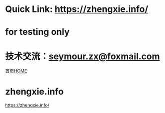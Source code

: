 ﻿# Quick Link: https://zhengxie.info/
# for testing only

# 技术交流：seymour.zx@foxmail.com

<a href="https://zhengxie.info/base/homepage/">首页HOME</a>

# zhengxie.info
https://zhengxie.info/
